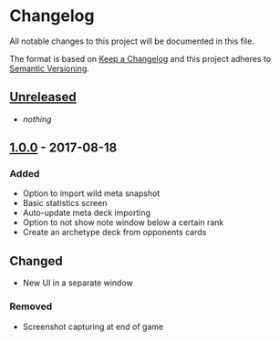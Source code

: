 # Changelog
All notable changes to this project will be documented in this file.

The format is based on [Keep a Changelog](http://keepachangelog.com/en/1.0.0/)
and this project adheres to [Semantic Versioning](http://semver.org/spec/v2.0.0.html).

## [Unreleased]
- *nothing*

## [1.0.0] - 2017-08-18
### Added
- Option to import wild meta snapshot
- Basic statistics screen
- Auto-update meta deck importing
- Option to not show note window below a certain rank
- Create an archetype deck from opponents cards

## Changed
- New UI in a separate window

### Removed
- Screenshot capturing at end of game

[Unreleased]: https://github.com/andburn/hdt-plugin-endgame/compare/v1.0.0...HEAD
[1.0.0]: https://github.com/andburn/hdt-plugin-endgameg/compare/v0.4.3...v1.0.0
